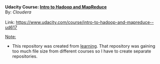<b>Udacity Course: <u>Intro to Hadoop and MapReduce</u></b><br/>
By: <i>Cloudera</i><br/><br/>
Link: <a href="https://www.udacity.com/course/intro-to-hadoop-and-mapreduce--ud617">https://www.udacity.com/course/intro-to-hadoop-and-mapreduce--ud617</a><br/>

<u>Note:</u><br/>
- This repository was created from <a href="https://github.com/jhesed/learning">learning</a>. That repository was gaining too much file size from different courses so I have to create separate repositories.
